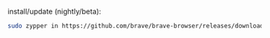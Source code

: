 install/update (nightly/beta):

~~~ sh
sudo zypper in https://github.com/brave/brave-browser/releases/download/v1.39.81/brave-browser-beta-1.39.81-1.x86_64.rpm
~~~
